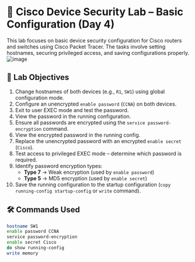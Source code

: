 # 🔐 Cisco Device Security Lab – Basic Configuration (Day 4)

This lab focuses on basic device security configuration for Cisco routers and switches using Cisco Packet Tracer. The tasks involve setting hostnames, securing privileged access, and saving configurations properly.
![image](https://github.com/user-attachments/assets/c5638d09-8a67-4e76-9afa-f1c5614ebf3a)

## 🧪 Lab Objectives

1. Change hostnames of both devices (e.g., `R1`, `SW1`) using global configuration mode.
2. Configure an unencrypted `enable password` (`CCNA`) on both devices.
3. Exit to user EXEC mode and test the password.
4. View the password in the running configuration.
5. Ensure all passwords are encrypted using the `service password-encryption` command.
6. View the encrypted password in the running config.
7. Replace the unencrypted password with an encrypted `enable secret` (`Cisco`).
8. Test access to privileged EXEC mode – determine which password is required.
9. Identify password encryption types:
   - **Type 7** → Weak encryption (used by `enable password`)
   - **Type 5** → MD5 encryption (used by `enable secret`)
10. Save the running configuration to the startup configuration (`copy running-config startup-config` or `write` command).

## 🛠️ Commands Used

```bash
hostname SW1
enable password CCNA
service password-encryption
enable secret Cisco
do show running-config
write memory
